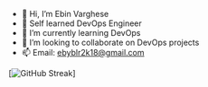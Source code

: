 - 👋 Hi, I’m Ebin Varghese
- 👀 Self learned DevOps Engineer
- 🌱 I’m currently learning DevOps
- 💞️ I’m looking to collaborate on DevOps projects
- 📫 Email: ebyblr2k18@gmail.com


[![GitHub Streak](https://streak-stats.demolab.com/?user=EbYVarghese18)]
<!---
EbYVarghese18/EbYVarghese18 is a ✨ special ✨ repository because its `README.md` (this file) appears on your GitHub profile.
You can click the Preview link to take a look at your changes.
--->
